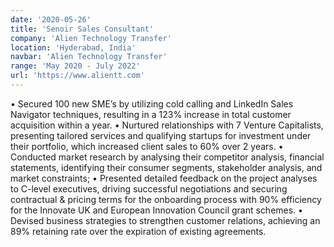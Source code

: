 ```yaml
---
date: '2020-05-26'
title: 'Senoir Sales Consultant'
company: 'Alien Technology Transfer'
location: 'Hyderabad, India'
navbar: 'Alien Technology Transfer'
range: 'May 2020 - July 2022'
url: 'https://www.alientt.com'
---
```


•	Secured 100 new SME’s by utilizing cold calling and LinkedIn Sales Navigator techniques, resulting in a 123% increase in total customer acquisition within a year.
•	Nurtured relationships with 7 Venture Capitalists, presenting tailored services and qualifying startups for investment under their portfolio, which increased client sales to 60% over 2 years.
•	Conducted market research by analysing their competitor analysis, financial statements, identifying their consumer segments, stakeholder analysis, and market constraints; 
•	Presented detailed feedback on the project analyses to C-level executives, driving successful negotiations and securing contractual & pricing terms for the onboarding process with 90% efficiency for the Innovate UK and European Innovation Council grant schemes.
•	Devised business strategies to strengthen customer relations, achieving an 89% retaining rate over the expiration of existing agreements.

